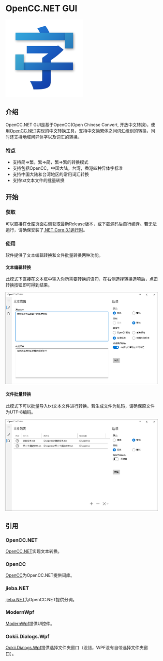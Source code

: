 # OpenCC.NET GUI

![](opencc-net-gui.png)

## 介绍

OpenCC.NET GUI是基于OpenCC(Open Chinese Convert, 开放中文转换)，使用[OpenCC.NET](https://github.com/CosineG/OpenCC.NET)实现的中文转换工具，支持中文简繁体之间词汇级别的转换，同时还支持地域间异体字以及词汇的转换。

### 特点

- 支持简=>繁，繁=>简，繁=>繁的转换模式
- 支持包括OpenCC，中国大陆，台湾，香港四种异体字标准
- 支持中国大陆和台湾地区的常用词汇转换
- 支持txt文本文件的批量转换

## 开始

### 获取

可以直接在仓库页面右侧获取最新Release版本，或下载源码后自行编译。若无法运行，请确保安装了[.NET Core 3.1运行时](https://dotnet.microsoft.com/download/dotnet/thank-you/runtime-desktop-3.1.21-windows-x64-installer)。

### 使用

软件提供了文本编辑转换和文件批量转换两种功能。

#### 文本编辑转换

此模式下直接在文本框中输入你所需要转换的语句，在右侧选择转换选项后，点击转换按钮即可得到结果。

![](screenshot-1.png)

#### 文件批量转换

此模式下可以批量导入txt文本文件进行转换。若生成文件为乱码，请确保原文件为UTF-8编码。

![](screenshot-2.png)

## 引用

### OpenCC.NET

[OpenCC.NET](https://github.com/CosineG/OpenCC.NET)实现文本转换。

### OpenCC

[OpenCC](https://github.com/BYVoid/OpenCC)为OpenCC.NET提供词库。

### jieba.NET

[jieba.NET](https://github.com/anderscui/jieba.NET)为OpenCC.NET提供分词。

### ModernWpf

[ModernWpf](https://github.com/Kinnara/ModernWpf)提供UI控件。

### Ookii.Dialogs.Wpf

[Ookii.Dialogs.Wpf](https://github.com/ookii-dialogs/ookii-dialogs-wpf)提供选择文件夹窗口（没错，WPF没有自带选择文件夹窗口）。